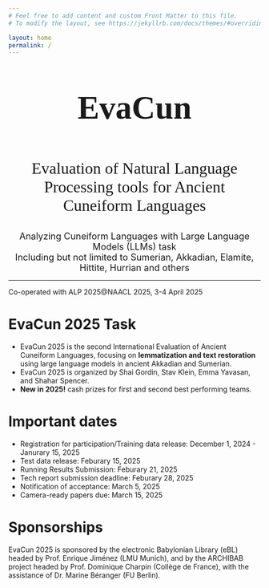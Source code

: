 ```yaml
---
# Feel free to add content and custom Front Matter to this file.
# To modify the layout, see https://jekyllrb.com/docs/themes/#overriding-theme-defaults

layout: home
permalink: /
---
```

<center><p style = "font-family:georgia,garamond,serif;font-size:65px"> <b>EvaCun </b> <br></p>
<font size = "6"><p style = "font-family:georgia,garamond,serif;">
Evaluation of Natural Language Processing tools for Ancient Cuneiform Languages </p>  </font> </center>


<font size = "4"> <center> Analyzing Cuneiform Languages with Large Language Models (LLMs) task </center> </font>
<font size = "4"> <center> Including but not limited to Sumerian, Akkadian, Elamite, Hittite, Hurrian and others </center> </font>

____
Co-operated with ALP 2025@NAACL 2025, 3-4 April 2025

# EvaCun 2025 Task

* EvaCun 2025 is the second International Evaluation of Ancient Cuneiform Languages, focusing on **lemmatization and text restoration** using large language models in ancient Akkadian and Sumerian.
* EvaCun 2025 is organized by Shai Gordin, Stav Klein, Emma Yavasan, and Shahar Spencer.
* **New in 2025!** cash prizes for first and second best performing teams. 
  
# Important dates

- Registration for participation/Training data release: December 1, 2024 - Janurary 15, 2025
- Test data release: Feburary 15, 2025
- Running Results Submission: Feburary 21, 2025
- Tech report submission deadline: Feburary 28, 2025
- Notification of acceptance: March 5, 2025
- Camera-ready papers due: March 15, 2025

# Sponsorships
EvaCun 2025 is sponsored by the electronic Babylonian Library (eBL) headed by Prof. Enrique Jiménez (LMU Munich), and by the ARCHIBAB project headed by Prof. Dominique Charpin (Collège de France), with the assistance of Dr. Marine Béranger (FU Berlin).


